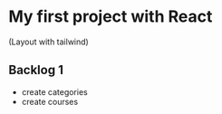 # My first project with React
(Layout with tailwind)

## Backlog 1
- create categories
- create courses
